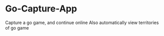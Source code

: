 # Go-Capture-App
Capture a go game, and continue online
Also automatically view territories of go game
